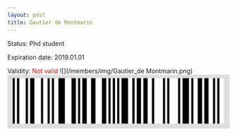```yaml
---
layout: post
title: Gautier de Montmarin
---
```


Status: Phd student

Expiration date: 2019.01.01

Validity: <font color="red"> Not valid</font> 
![](/members/img/Gautier_de Montmarin.png)
![](/members/img/bar.png)
